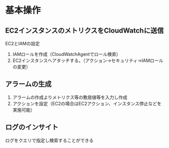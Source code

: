 # 基本操作
## EC2インスタンスのメトリクスをCloudWatchに送信
EC2とIAMの設定
1. IAMロールを作成（CloudWatchAgentでロール検索）
2. EC2インスタンスへアタッチする。（アクション→セキュリティ→IAMロールの変更）

## アラームの生成
1. アラームの作成よりメトリクス等の敷居値等を入力し作成
2. アクションを設定（EC2の場合はEC2アクション、インスタンス停止などを実施可能）

## ログのインサイト
ログをクエリで指定し検索することができる

